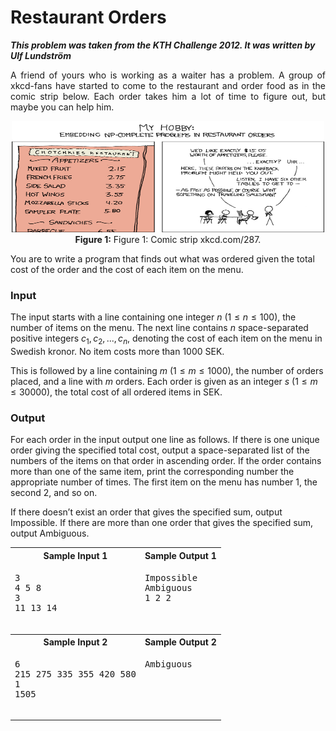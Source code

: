 # Restaurant Orders #

***This problem was taken from the KTH Challenge 2012. It was written by Ulf Lundström***

<p align="justify">
A friend of yours who is working as a waiter has a problem. A group of xkcd-fans have started to come to the restaurant and order food as in the comic strip
below. Each order takes him a lot of time to figure out, but maybe you can help him.

<p align="center">
    <img src="https://github.com/7monaw/ProgrammingSolutions/blob/main/Restaurant_Orders/np_complete.png" alt
        width="500" 
        height="178"/>
    <br>
    <caption><b>Figure 1:</b> Figure 1: Comic strip xkcd.com/287.</caption>
</p>

You are to write a program that finds out what was ordered given the total cost of the order and the cost of each item on the menu.

### Input ###
The input starts with a line containing one integer $n$ ($1 \le n \le 100$), the number of items on the menu. The next line contains $n$ space-separated
positive integers $c_1, c_2, ..., c_n$, denoting the cost of each item on the menu in Swedish kronor. No item costs more than $1000$ SEK.

This is followed by a line containing $m$ ($1 \le m \le 1000$), the number of orders placed, and a line with $m$ orders. Each order is given as an integer $s$
($1 \le m \le 30000$), the total cost of all ordered items in SEK.

### Output ###
For each order in the input output one line as follows. If there is one unique order giving the specified total cost, output a space-separated list of the
numbers of the items on that order in ascending order. If the order contains more than one of the same item, print the corresponding number the appropriate
number of times. The first item on the menu has number 1, the second 2, and so on.

If there doesn’t exist an order that gives the specified sum, output Impossible. If there are more than one order that gives the specified sum, output
Ambiguous.
</p>

<table>
    <tr>
        <th>Sample Input 1</th>
        <th>Sample Output 1</th>
    </tr>
    <tr>
        <td valign="top">
            <pre>
3
4 5 8
3
11 13 14
            </pre>
        </td>
        <td valign="top">
            <pre>
Impossible
Ambiguous
1 2 2
            </pre>
        </td>
    </tr>
    <tr>
        <th>Sample Input 2</th>
        <th>Sample Output 2</th>
    </tr>
    <tr>
        <td valign="top">
            <pre>
6
215 275 335 355 420 580
1
1505
            </pre>
        </td>
        <td valign="top">
            <pre>
Ambiguous
            </pre>
        </td>
    </tr>
    <tr>
</table>
